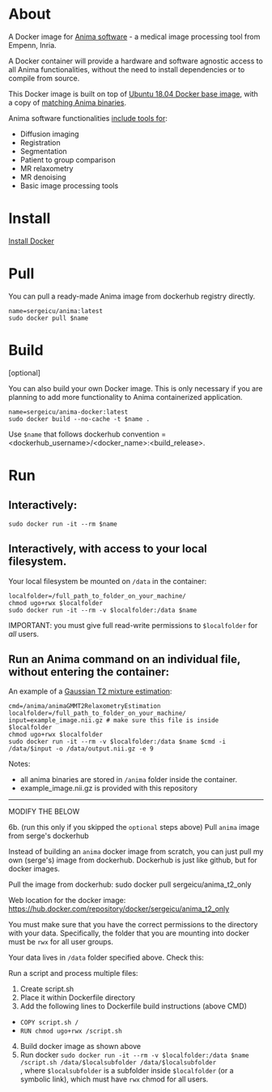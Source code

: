# About 

A Docker image for [Anima software](https://github.com/Inria-Visages/Anima-Public) - a medical image processing tool from Empenn, Inria. 

A Docker container will provide a hardware and software agnostic access to all Anima functionalities, without the need to install dependencies or to compile from source. 

This Docker image is built on top of [Ubuntu 18.04 Docker base image](https://hub.docker.com/_/ubuntu), with a copy of [matching Anima binaries](https://github.com/Inria-Visages/Anima-Public/releases). 

Anima software functionalities [include tools for](https://anima.readthedocs.io/en/latest/):
- Diffusion imaging
- Registration
- Segmentation
- Patient to group comparison
- MR relaxometry
- MR denoising
- Basic image processing tools
 
# Install 

[Install Docker](https://github.com/sergeicu/anima-docker/blob/main/install-docker.md) 

# Pull 

You can pull a ready-made Anima image from dockerhub registry directly. 

```
name=sergeicu/anima:latest
sudo docker pull $name
```

# Build 

[optional]

You can also build your own Docker image. 
This is only necessary if you are planning to add more functionality to Anima containerized application. 

```
name=sergeicu/anima-docker:latest   
sudo docker build --no-cache -t $name .
```

Use `$name` that follows dockerhub convention = <dockerhub_username>/<docker_name>:<build_release>. 


# Run 

## Interactively:   
`sudo docker run -it --rm $name`   

## Interactively, with access to your local filesystem. 

Your local filesystem be mounted on `/data` in the container:   

```
localfolder=/full_path_to_folder_on_your_machine/
chmod ugo+rwx $localfolder 
sudo docker run -it --rm -v $localfolder:/data $name
```

IMPORTANT: you must give full read-write permissions to `$localfolder` for _all_ users.  

## Run an Anima command on an individual file, without entering the container: 

An example of a [Gaussian T2 mixture estimation](https://anima.readthedocs.io/en/latest/relaxometry.html):

```
cmd=/anima/animaGMMT2RelaxometryEstimation
localfolder=/full_path_to_folder_on_your_machine/
input=example_image.nii.gz # make sure this file is inside $localfolder
chmod ugo+rwx $localfolder
sudo docker run -it --rm -v $localfolder:/data $name $cmd -i /data/$input -o /data/output.nii.gz -e 9 
```

Notes: 
- all anima binaries are stored in `/anima` folder inside the container. 
- example_image.nii.gz is provided with this repository 


-----









MODIFY THE BELOW 

6b. (run this only if you skipped the `optional` steps above)  Pull `anima` image from serge's dockerhub 

Instead of building an `anima` docker image from scratch, 
you can just pull my own (serge's) image from dockerhub. 
Dockerhub is just like github, but for docker images. 

Pull the image from dockerhub: 
sudo docker pull sergeicu/anima_t2_only


Web location for the docker image: 
https://hub.docker.com/repository/docker/sergeicu/anima_t2_only


You must make sure that you have the correct permissions to the directory with your data.  Specifically, the folder that you are mounting into docker must be `rwx` for all user groups. 

Your data lives in `/data` folder specified above. Check this: 


Run a script and process multiple files:   
1. Create script.sh    
2. Place it within Dockerfile directory   
3. Add the following lines to Dockerfile build instructions (above CMD)  
- `COPY script.sh /`   
- `RUN chmod ugo+rwx /script.sh`   
4. Build docker image as shown above   
5. Run docker `sudo docker run -it --rm -v $localfolder:/data $name /script.sh /data/$localsubfolder /data/$localsubfolder`   
, where `$localsubfolder` is a subfolder inside `$localfolder` (or a symbolic link), which must have `rwx` chmod for all users.   

